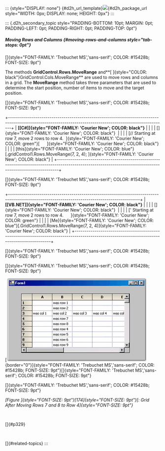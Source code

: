 ::: {style="DISPLAY: none"}
[](ms-xhelp:///?Id=d2h_url_template){#d2h_url_template}![](!package_url!){#d2h_package_url style="WIDTH: 0px; DISPLAY: none; HEIGHT: 0px"}
:::

::: {.d2h_secondary_topic style="PADDING-BOTTOM: 10pt; MARGIN: 0pt; PADDING-LEFT: 0pt; PADDING-RIGHT: 0pt; PADDING-TOP: 0pt"}
##### Moving Rows and Columns {#moving-rows-and-columns style="tab-stops: 0pt"}

[]{style="FONT-FAMILY: 'Trebuchet MS','sans-serif'; COLOR: #15428b; FONT-SIZE: 9pt"} 

The methods **GridControl.Rows.MoveRange** and**[ ]{style="COLOR: black"}GridControl.Cols.MoveRange** are used to move rows and columns in a grid. The **MoveRange** method takes three parameters that are used to determine the start position, number of items to move and the target position.

[]{style="FONT-FAMILY: 'Trebuchet MS','sans-serif'; COLOR: #15428b; FONT-SIZE: 9pt"} 

+-------------------------------------------------------------------------------------------------------------------------------------------------------------+
| **[\[C#\]]{style="FONT-FAMILY: 'Courier New'; COLOR: black"}**                                                                                              |
|                                                                                                                                                             |
| []{style="FONT-FAMILY: 'Courier New'; COLOR: black"}                                                                                                        |
|                                                                                                                                                             |
| [// Starting at row 7, move 2 rows to row 4.  ]{style="FONT-FAMILY: 'Courier New'; COLOR: green"}[      ]{style="FONT-FAMILY: 'Courier New'; COLOR: black"} |
|                                                                                                                                                             |
| [this]{style="FONT-FAMILY: 'Courier New'; COLOR: blue"}[.gridControl1.Rows.MoveRange(7, 2, 4); ]{style="FONT-FAMILY: 'Courier New'; COLOR: black"}          |
+-------------------------------------------------------------------------------------------------------------------------------------------------------------+

[]{style="FONT-FAMILY: 'Trebuchet MS','sans-serif'; COLOR: #15428b; FONT-SIZE: 9pt"} 

+------------------------------------------------------------------------------------------------------------------------------------------------+
| **[\[VB.NET\]]{style="FONT-FAMILY: 'Courier New'; COLOR: black"}**                                                                             |
|                                                                                                                                                |
| []{style="FONT-FAMILY: 'Courier New'; COLOR: black"}                                                                                           |
|                                                                                                                                                |
| [\' Starting at row 7, move 2 rows to row 4.      ]{style="FONT-FAMILY: 'Courier New'; COLOR: green"}                                          |
|                                                                                                                                                |
| [Me]{style="FONT-FAMILY: 'Courier New'; COLOR: blue"}[.GridControl1.Rows.MoveRange(7, 2, 4)]{style="FONT-FAMILY: 'Courier New'; COLOR: black"} |
+------------------------------------------------------------------------------------------------------------------------------------------------+

[]{style="FONT-FAMILY: 'Trebuchet MS','sans-serif'; COLOR: #15428b; FONT-SIZE: 9pt"} 

[]{style="FONT-FAMILY: 'Trebuchet MS','sans-serif'; COLOR: #15428b; FONT-SIZE: 9pt"} 

[![](ImagesExt/image91_235.jpg){border="0"}]{style="FONT-FAMILY: 'Trebuchet MS','sans-serif'; COLOR: #15428b; FONT-SIZE: 9pt"}[]{style="FONT-FAMILY: 'Trebuchet MS','sans-serif'; COLOR: #15428b; FONT-SIZE: 9pt"}

[]{style="FONT-FAMILY: 'Trebuchet MS','sans-serif'; COLOR: #15428b; FONT-SIZE: 9pt"} 

*[Figure ]{style="FONT-SIZE: 9pt"}[174]{style="FONT-SIZE: 9pt"}[: Grid After Moving Rows 7 and 8 to Row 4]{style="FONT-SIZE: 9pt"}*

 

[]{#p329} 

 

[]{#related-topics}
:::
